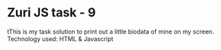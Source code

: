 # Zuri JS task - 9

tThis is my task solution to print out a little biodata of mine on my screen.
Technology used: HTML & Javascript

